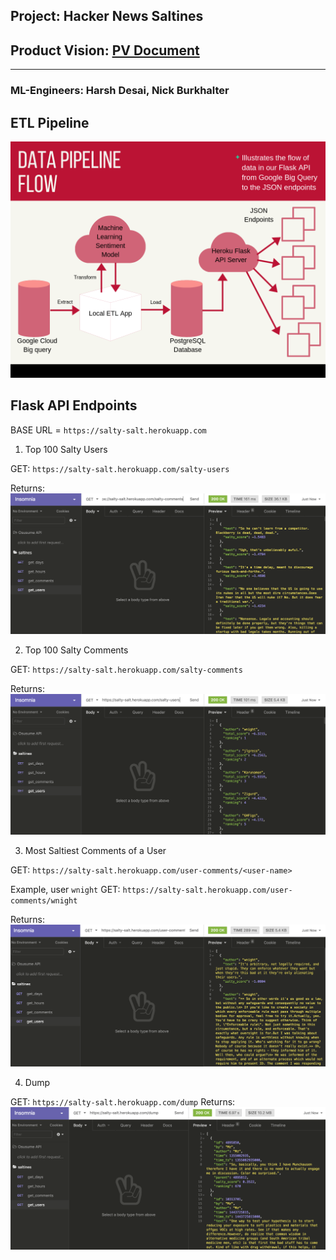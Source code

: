 ## Project: Hacker News Saltines
## Product Vision: [PV Document](https://www.notion.so/mkirby/Product-Vision-Document-65e4fa49eb8c4b52beb0a4388f13d097)
---

### ML-Engineers: Harsh Desai, Nick Burkhalter

## ETL Pipeline

![Data Pipeline Flow](img/Data%20Pipeline%20Flow.png)

## Flask API Endpoints

BASE URL = `https://salty-salt.herokuapp.com`

1. Top 100 Salty Users

GET: `https://salty-salt.herokuapp.com/salty-users` 

Returns: 
![Top 100 Salty Users](img/salty_comments.png)


2. Top 100 Salty Comments

GET: `https://salty-salt.herokuapp.com/salty-comments` 

Returns: 
![Top 100 Salty Users](img/salty_users.png)

3. Most Saltiest Comments of a User

GET: `https://salty-salt.herokuapp.com/user-comments/<user-name>` 

Example, user `wnight`
GET: `https://salty-salt.herokuapp.com/user-comments/wnight`

Returns:
![Top 100 Salty Users](img/user_comments.png)

4. Dump

GET: `https://salty-salt.herokuapp.com/dump`
Returns:
![Data dump of database](img/data_dump.png)